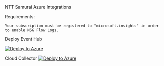 NTT Samurai Azure Integrations


Requirements:

    Your subscription must be registered to "microsoft.insights" in order to enable NSG Flow Logs. 

Deploy Event Hub

[![Deploy to Azure](https://aka.ms/deploytoazurebutton)](https://portal.azure.com/#create/Microsoft.Template/uri/https%3A%2F%2Fraw.githubusercontent.com%2FNTTS-Innovation%2Fsamurai-xdr-cloud-integrations%2Fmain%2Fproviders%2Fazure%2FazureDeploy.json)

Cloud Collector
[![Deploy to Azure](https://aka.ms/deploytoazurebutton)](https://portal.azure.com/#create/Microsoft.Template/uri/https%3A%2F%2Fraw.githubusercontent.com%2FNTTS-Innovation%2Fsamurai-xdr-cloud-integrations%2Ffeature-azure-cloud-collector%2Fproviders%2Fazure%2FcloudCollector.json)



